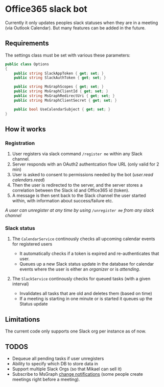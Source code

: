 # Office365 slack bot

Currently it only updates peoples slack statuses when they are in a meeting (via Outlook Calendar).
But many features can be added in the future.

## Requirements

The settings class must be set with various these parameters:

```csharp
public class Options
{
    public string SlackAppToken { get; set; }
    public string SlackAuthToken { get; set; }

    public string MsGraphScopes { get; set; }
    public string MsGraphClientId { get; set; }
    public string MsGraphRedirectUri { get; set; }
    public string MsGraphClientSecret { get; set; }

    public bool UseCalendarSubject { get; set; }
}
```

## How it works

### Registration

1. User registers via slack command `/register me` within any Slack channel.
2. Server responds with an OAuth2 authentcation flow URL (only valid for 2 min)
3. User is asked to consent to permissions needed by the bot (_user.read calendars.read_)
4. Then the user is redirected to the server, and the server stores a correlation between the Slack id and Office365 id (token).
5. A message is then sent back to the Slack channel the user started within, with information about success/failure etc.

_A user can unregister at any time by using `/unregister me` from any slack channel_

### Slack status

1. The `CalendarService` continously checks all upcoming calendar events for registered users
    - It automatically checks if a token is expired and re-authenticates that user.
    - Queues up a new Slack status update in the database for calendar events where the user is either an _organizer_ or is _attending_.

2. The `SlackService` continously checks for queued tasks (with a given interval)
    - Invalidates all tasks that are old and deletes them (based on time)
    - If a meeting is starting in one minute or is started it queues up the Status update

## Limitations

The current code only supports one Slack org per instance as of now.

## TODOS

* Dequeue all pending tasks if user unregisters
* Ability to specify which DB to store data in
* Support multiple Slack Orgs (so that Mikael can sell it)
* Subscribe to MsGraph [change notifications](https://docs.microsoft.com/en-us/graph/webhooks) (some people create meetings right before a meeting).
